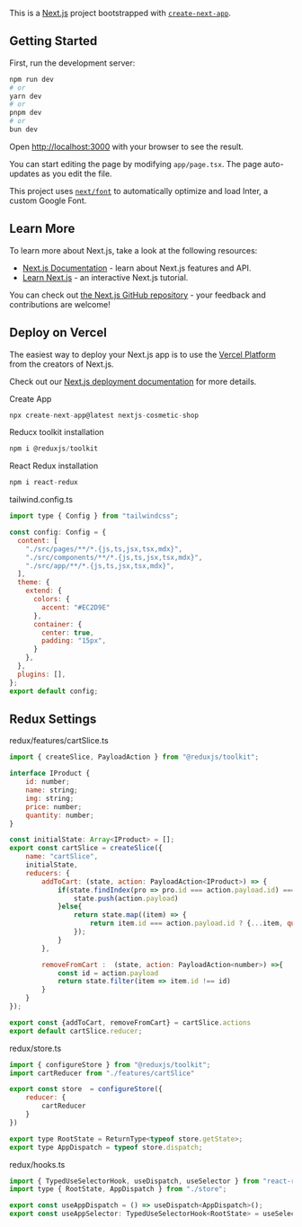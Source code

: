 This is a [Next.js](https://nextjs.org/) project bootstrapped with [`create-next-app`](https://github.com/vercel/next.js/tree/canary/packages/create-next-app).

## Getting Started

First, run the development server:

```bash
npm run dev
# or
yarn dev
# or
pnpm dev
# or
bun dev
```

Open [http://localhost:3000](http://localhost:3000) with your browser to see the result.

You can start editing the page by modifying `app/page.tsx`. The page auto-updates as you edit the file.

This project uses [`next/font`](https://nextjs.org/docs/basic-features/font-optimization) to automatically optimize and load Inter, a custom Google Font.

## Learn More

To learn more about Next.js, take a look at the following resources:

- [Next.js Documentation](https://nextjs.org/docs) - learn about Next.js features and API.
- [Learn Next.js](https://nextjs.org/learn) - an interactive Next.js tutorial.

You can check out [the Next.js GitHub repository](https://github.com/vercel/next.js/) - your feedback and contributions are welcome!

## Deploy on Vercel

The easiest way to deploy your Next.js app is to use the [Vercel Platform](https://vercel.com/new?utm_medium=default-template&filter=next.js&utm_source=create-next-app&utm_campaign=create-next-app-readme) from the creators of Next.js.

Check out our [Next.js deployment documentation](https://nextjs.org/docs/deployment) for more details.

Create App
````js
npx create-next-app@latest nextjs-cosmetic-shop
````

Reducx toolkit installation
````js
npm i @reduxjs/toolkit
````

React Redux  installation
````js
npm i react-redux
````

tailwind.config.ts
````js
import type { Config } from "tailwindcss";

const config: Config = {
  content: [
    "./src/pages/**/*.{js,ts,jsx,tsx,mdx}",
    "./src/components/**/*.{js,ts,jsx,tsx,mdx}",
    "./src/app/**/*.{js,ts,jsx,tsx,mdx}",
  ],
  theme: {
    extend: {
      colors: {
        accent: "#EC2D9E"
      },
      container: {
        center: true,
        padding: "15px",
      }
    },
  },
  plugins: [],
};
export default config;
````
## Redux Settings
redux/features/cartSlice.ts
````js
import { createSlice, PayloadAction } from "@reduxjs/toolkit";

interface IProduct {
    id: number;
    name: string;
    img: string;
    price: number;
    quantity: number;
}

const initialState: Array<IProduct> = [];
export const cartSlice = createSlice({
    name: "cartSlice",
    initialState,
    reducers: {
        addToCart: (state, action: PayloadAction<IProduct>) => {
            if(state.findIndex(pro => pro.id === action.payload.id) === -1){
                state.push(action.payload)
            }else{
                return state.map((item) => {
                    return item.id === action.payload.id ? {...item, quantity: item.quantity + 1} : item;
                });
            }
        },

        removeFromCart :  (state, action: PayloadAction<number>) =>{
            const id = action.payload
            return state.filter(item => item.id !== id)
        }
    }
});

export const {addToCart, removeFromCart} = cartSlice.actions
export default cartSlice.reducer;

````

redux/store.ts
````js
import { configureStore } from "@reduxjs/toolkit";
import cartReducer from "./features/cartSlice"

export const store  = configureStore({
    reducer: {
        cartReducer
    }
})

export type RootState = ReturnType<typeof store.getState>;
export type AppDispatch = typeof store.dispatch;
````

redux/hooks.ts
````js
import { TypedUseSelectorHook, useDispatch, useSelector } from "react-redux";
import type { RootState, AppDispatch } from "./store";

export const useAppDispatch = () => useDispatch<AppDispatch>();
export const useAppSelector: TypedUseSelectorHook<RootState> = useSelector;
````
